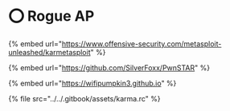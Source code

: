 # ⭕ Rogue AP

{% embed url="https://www.offensive-security.com/metasploit-unleashed/karmetasploit" %}

{% embed url="https://github.com/SilverFoxx/PwnSTAR" %}

{% embed url="https://wifipumpkin3.github.io" %}

{% file src="../../.gitbook/assets/karma.rc" %}













